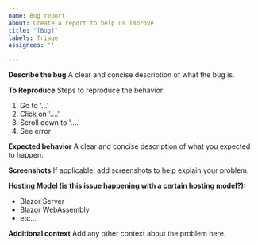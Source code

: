 ```yaml
---
name: Bug report
about: Create a report to help us improve
title: "[Bug]"
labels: Triage
assignees: ''

---
```


**Describe the bug**
A clear and concise description of what the bug is.

**To Reproduce**
Steps to reproduce the behavior:
1. Go to '...'
2. Click on '....'
3. Scroll down to '....'
4. See error

**Expected behavior**
A clear and concise description of what you expected to happen.

**Screenshots**
If applicable, add screenshots to help explain your problem.

**Hosting Model (is this issue happening with a certain hosting model?):**
 - Blazor Server
 - Blazor WebAssembly
 - etc...

**Additional context**
Add any other context about the problem here.
